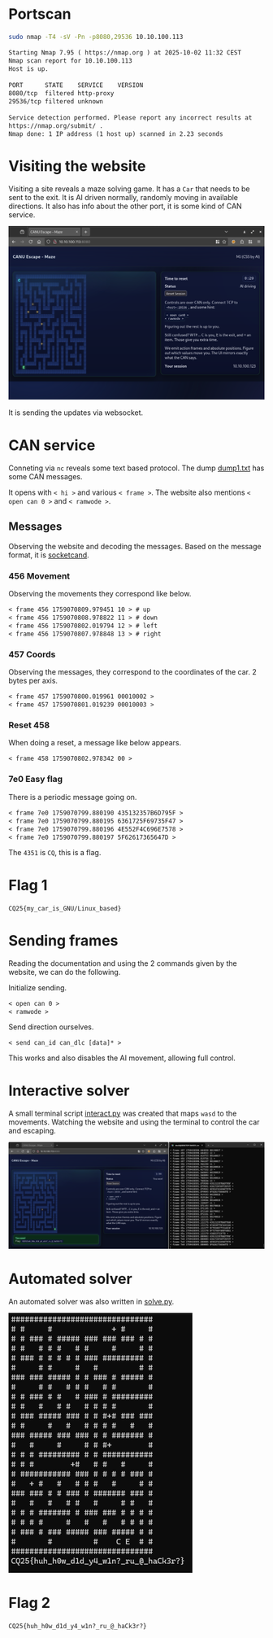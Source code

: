 # Portscan

```bash
sudo nmap -T4 -sV -Pn -p8080,29536 10.10.100.113
```

```
Starting Nmap 7.95 ( https://nmap.org ) at 2025-10-02 11:32 CEST
Nmap scan report for 10.10.100.113
Host is up.

PORT      STATE    SERVICE    VERSION
8080/tcp  filtered http-proxy
29536/tcp filtered unknown

Service detection performed. Please report any incorrect results at https://nmap.org/submit/ .
Nmap done: 1 IP address (1 host up) scanned in 2.23 seconds
```

# Visiting the website

Visiting a site reveals a maze solving game. It has a `Car` that needs to be sent to the exit. It is AI driven normally, randomly moving in available directions. It also has info about the other port, it is some kind of CAN service.

![](screenshots/1.png)

It is sending the updates via websocket.

# CAN service

Conneting via `nc` reveals some text based protocol. The dump [dump1.txt](workdir/dump1.txt) has some CAN messages.

It opens with `< hi >` and various `< frame >`. The website also mentions `< open can 0 >` and `< ramwode >`.

## Messages

Observing the website and decoding the messages. Based on the message format, it is [socketcand](https://github.com/linux-can/socketcand/blob/6dd5d33d4645ab221e8cd265c08607366e21ddf1/doc/protocol.md).

### 456 Movement

Observing the movements they correspond like below.

```
< frame 456 1759070809.979451 10 > # up
< frame 456 1759070808.978822 11 > # down
< frame 456 1759070802.019794 12 > # left
< frame 456 1759070807.978848 13 > # right
```

### 457 Coords

Observing the messages, they correspond to the coordinates of the car. 2 bytes per axis.

```
< frame 457 1759070800.019961 00010002 >
< frame 457 1759070801.019239 00010003 >
```

### Reset 458

When doing a reset, a message like below appears.

```
< frame 458 1759070802.978342 00 >
```

### 7e0 Easy flag

There is a periodic message going on.

```
< frame 7e0 1759070799.880190 435132357B6D795F >
< frame 7e0 1759070799.880195 6361725F69735F47 >
< frame 7e0 1759070799.880196 4E552F4C696E7578 >
< frame 7e0 1759070799.880197 5F62617365647D >
```

The `4351` is `CQ`, this is a flag.

# Flag 1
`CQ25{my_car_is_GNU/Linux_based}`

# Sending frames

Reading the documentation and using the 2 commands given by the website, we can do the following.

Initialize sending.

```
< open can 0 >
< ramwode >
```

Send direction ourselves.

```
< send can_id can_dlc [data]* >
```

This works and also disables the AI movement, allowing full control.

# Interactive solver

A small terminal script [interact.py](workdir/interact.py) was created that maps `wasd` to the movements. Watching the website and using the terminal to control the car and escaping.

![](screenshots/2.png)

# Automated solver

An automated solver was also written in [solve.py](workdir/solve.py).

![](screenshots/3.png)

# Flag 2
`CQ25{huh_h0w_d1d_y4_w1n?_ru_@_haCk3r?}`
